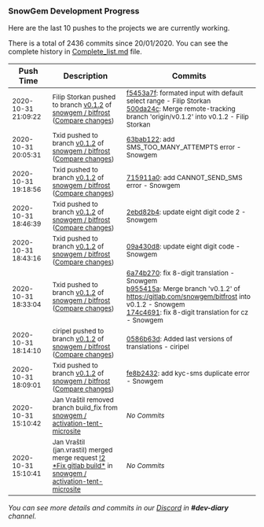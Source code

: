 
### SnowGem Development Progress

Here are the last 10 pushes to the projects we are currently working.

There is a total of 2436 commits since 20/01/2020. You can see the complete history in
 [Complete_list.md](Complete_list.md) file.

| Push Time | Description | Commits |
| --- | --- | --- |
| <sub>2020-10-31 21:09:22</sub> | <sub>Filip Storkan pushed to branch [v0\.1\.2](https://gitlab.com/snowgem/bitfrost/commits/v0.1.2) of [snowgem / bitfrost](https://gitlab.com/snowgem/bitfrost) ([Compare changes](https://gitlab.com/snowgem/bitfrost/compare/63bab122522b46540157c7aecb5e2e7e6127a09f...500da24c4ebe0dfb7190f477ac677698725bb731))</sub> | <sub>[f5453a7f](https://gitlab.com/snowgem/bitfrost/-/commit/f5453a7f9d173434822c1d09ffb323be0a55bbdf): formated input with default select range - Filip Storkan<br>[500da24c](https://gitlab.com/snowgem/bitfrost/-/commit/500da24c4ebe0dfb7190f477ac677698725bb731): Merge remote-tracking branch 'origin/v0.1.2' into v0.1.2 - Filip Storkan</sub> |
| <sub>2020-10-31 20:05:31</sub> | <sub>Txid pushed to branch [v0\.1\.2](https://gitlab.com/snowgem/bitfrost/commits/v0.1.2) of [snowgem / bitfrost](https://gitlab.com/snowgem/bitfrost) ([Compare changes](https://gitlab.com/snowgem/bitfrost/compare/715911a0884ccb3fb8a2c5b143e57c5f46ee1861...63bab122522b46540157c7aecb5e2e7e6127a09f))</sub> | <sub>[63bab122](https://gitlab.com/snowgem/bitfrost/-/commit/63bab122522b46540157c7aecb5e2e7e6127a09f): add SMS_TOO_MANY_ATTEMPTS error - Snowgem</sub> |
| <sub>2020-10-31 19:18:56</sub> | <sub>Txid pushed to branch [v0\.1\.2](https://gitlab.com/snowgem/bitfrost/commits/v0.1.2) of [snowgem / bitfrost](https://gitlab.com/snowgem/bitfrost) ([Compare changes](https://gitlab.com/snowgem/bitfrost/compare/2ebd82b45963ad67e4be89f54b62e4e9c580c830...715911a0884ccb3fb8a2c5b143e57c5f46ee1861))</sub> | <sub>[715911a0](https://gitlab.com/snowgem/bitfrost/-/commit/715911a0884ccb3fb8a2c5b143e57c5f46ee1861): add CANNOT_SEND_SMS error - Snowgem</sub> |
| <sub>2020-10-31 18:46:39</sub> | <sub>Txid pushed to branch [v0\.1\.2](https://gitlab.com/snowgem/bitfrost/commits/v0.1.2) of [snowgem / bitfrost](https://gitlab.com/snowgem/bitfrost) ([Compare changes](https://gitlab.com/snowgem/bitfrost/compare/09a430d8f73d7b0723b04a47688ba5b5bcdb05ed...2ebd82b45963ad67e4be89f54b62e4e9c580c830))</sub> | <sub>[2ebd82b4](https://gitlab.com/snowgem/bitfrost/-/commit/2ebd82b45963ad67e4be89f54b62e4e9c580c830): update eight digit code 2 - Snowgem</sub> |
| <sub>2020-10-31 18:43:16</sub> | <sub>Txid pushed to branch [v0\.1\.2](https://gitlab.com/snowgem/bitfrost/commits/v0.1.2) of [snowgem / bitfrost](https://gitlab.com/snowgem/bitfrost) ([Compare changes](https://gitlab.com/snowgem/bitfrost/compare/174c4691a1fe869f6b48c56750b6bacb62b283c0...09a430d8f73d7b0723b04a47688ba5b5bcdb05ed))</sub> | <sub>[09a430d8](https://gitlab.com/snowgem/bitfrost/-/commit/09a430d8f73d7b0723b04a47688ba5b5bcdb05ed): update eight digit code - Snowgem</sub> |
| <sub>2020-10-31 18:33:04</sub> | <sub>Txid pushed to branch [v0\.1\.2](https://gitlab.com/snowgem/bitfrost/commits/v0.1.2) of [snowgem / bitfrost](https://gitlab.com/snowgem/bitfrost) ([Compare changes](https://gitlab.com/snowgem/bitfrost/compare/0586b63dec65bb33a965758d26018b6d747e35f4...174c4691a1fe869f6b48c56750b6bacb62b283c0))</sub> | <sub>[6a74b270](https://gitlab.com/snowgem/bitfrost/-/commit/6a74b2707d519f7b753bc51080389abba828e28c): fix 8-digit translation - Snowgem<br>[b955415a](https://gitlab.com/snowgem/bitfrost/-/commit/b955415ae9da25746c7c7ccf7b3048782d189c63): Merge branch 'v0.1.2' of https://gitlab.com/snowgem/bitfrost into v0.1.2 - Snowgem<br>[174c4691](https://gitlab.com/snowgem/bitfrost/-/commit/174c4691a1fe869f6b48c56750b6bacb62b283c0): fix 8-digit translation for cz - Snowgem</sub> |
| <sub>2020-10-31 18:14:10</sub> | <sub>ciripel pushed to branch [v0\.1\.2](https://gitlab.com/snowgem/bitfrost/commits/v0.1.2) of [snowgem / bitfrost](https://gitlab.com/snowgem/bitfrost) ([Compare changes](https://gitlab.com/snowgem/bitfrost/compare/fe8b2432dad735926cf1ef3300c609bd02db5231...0586b63dec65bb33a965758d26018b6d747e35f4))</sub> | <sub>[0586b63d](https://gitlab.com/snowgem/bitfrost/-/commit/0586b63dec65bb33a965758d26018b6d747e35f4): Added last versions of translations - ciripel</sub> |
| <sub>2020-10-31 18:09:01</sub> | <sub>Txid pushed to branch [v0\.1\.2](https://gitlab.com/snowgem/bitfrost/commits/v0.1.2) of [snowgem / bitfrost](https://gitlab.com/snowgem/bitfrost) ([Compare changes](https://gitlab.com/snowgem/bitfrost/compare/4587609b4f5ad9fcf34f3e5fa686ab0f8da76888...fe8b2432dad735926cf1ef3300c609bd02db5231))</sub> | <sub>[fe8b2432](https://gitlab.com/snowgem/bitfrost/-/commit/fe8b2432dad735926cf1ef3300c609bd02db5231): add kyc-sms duplicate error - Snowgem</sub> |
| <sub>2020-10-31 15:10:42</sub> | <sub>Jan Vraštil removed branch build_fix from [snowgem / activation\-tent\-microsite](https://gitlab.com/snowgem/activation-tent-microsite)</sub> | <sub>_No Commits_</sub> |
| <sub>2020-10-31 15:10:41</sub> | <sub>Jan Vraštil (jan.vrastil) merged merge request [\!2 \*Fix gitlab build\*](https://gitlab.com/snowgem/activation-tent-microsite/-/merge_requests/2) in [snowgem / activation\-tent\-microsite](https://gitlab.com/snowgem/activation-tent-microsite)</sub> | <sub>_No Commits_</sub> |

_You can see more details and commits in our [Discord](https://discord.gg/zumGnbg) in **#dev-diary** channel._
